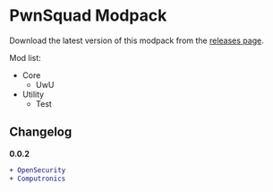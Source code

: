 # PwnSquad Modpack

Download the latest version of this modpack from the [releases page](https://github.com/kognise/pwnsquad-modpack/releases).

Mod list:
- Core
  - UwU
- Utility
  - Test

## Changelog

**0.0.2**
```diff
+ OpenSecurity
+ Computronics
```